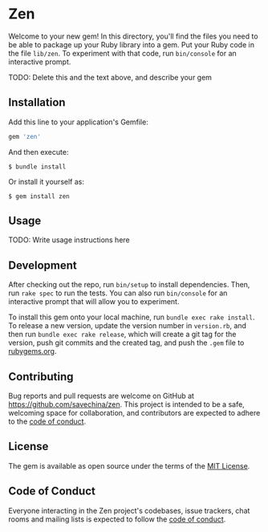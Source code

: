 # Zen

Welcome to your new gem! In this directory, you'll find the files you need to be able to package up your Ruby library into a gem. Put your Ruby code in the file `lib/zen`. To experiment with that code, run `bin/console` for an interactive prompt.

TODO: Delete this and the text above, and describe your gem

## Installation

Add this line to your application's Gemfile:

```ruby
gem 'zen'
```

And then execute:

    $ bundle install

Or install it yourself as:

    $ gem install zen

## Usage

TODO: Write usage instructions here

## Development

After checking out the repo, run `bin/setup` to install dependencies. Then, run `rake spec` to run the tests. You can also run `bin/console` for an interactive prompt that will allow you to experiment.

To install this gem onto your local machine, run `bundle exec rake install`. To release a new version, update the version number in `version.rb`, and then run `bundle exec rake release`, which will create a git tag for the version, push git commits and the created tag, and push the `.gem` file to [rubygems.org](https://rubygems.org).

## Contributing

Bug reports and pull requests are welcome on GitHub at https://github.com/savechina/zen. This project is intended to be a safe, welcoming space for collaboration, and contributors are expected to adhere to the [code of conduct](https://github.com/savechina/zen/blob/master/CODE_OF_CONDUCT.md).

## License

The gem is available as open source under the terms of the [MIT License](https://opensource.org/licenses/MIT).

## Code of Conduct

Everyone interacting in the Zen project's codebases, issue trackers, chat rooms and mailing lists is expected to follow the [code of conduct](https://github.com/savechina/zen/blob/master/CODE_OF_CONDUCT.md).
